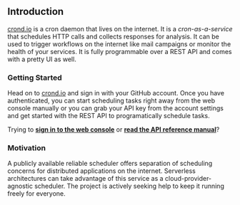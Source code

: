 ## Introduction

[crond.io](https://www.crond.io) is a cron daemon that lives on the internet. It is a _cron-as-a-service_ that schedules HTTP calls and collects responses for analysis. It can be used to trigger workflows on the internet like mail campaigns or monitor the health of your services. It is fully programmable over a REST API and comes with a pretty UI as well.

### Getting Started

Head on to [crond.io](https://www.crond.io) and sign in with your GitHub account. Once you have authenticated, you can start scheduling tasks right away from the web console manually or you can grab your API key from the account settings and get started with the REST API to programatically schedule tasks.

Trying to [**sign in to the web console**](https://www.crond.io) or [**read the API reference manual**](https://docs.crond.io/api-reference.html)?

### Motivation

A publicly available reliable scheduler offers separation of scheduling concerns for distributed applications on the internet. Serverless architectures can take advantage of this service as a cloud-provider-agnostic scheduler. The project is actively seeking help to keep it running freely for everyone.


